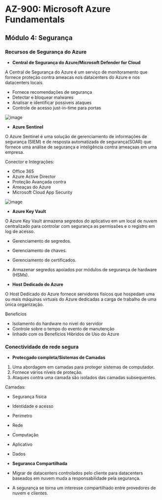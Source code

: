 # AZ-900: Microsoft Azure Fundamentals

## Módulo 4: Segurança

### Recursos de Segurança do Azure

- **Central de Segurança do Azure/Microsoft Defender for Cloud**

A Central de Segurança do Azure é um serviço de monitoramento que fornece proteção contra ameacas nos datacenters do Azure e nos datacenters locais.

  - Fornece recomendações de segurança
  - Detectar e bloquear malwares
  - Analisar e identificar possiveis ataques
  - Controle de acesso just-in-time para portas
  
  ![image](https://user-images.githubusercontent.com/86172286/194377866-30f37cf7-dd1d-497c-b506-98b7f11a7ada.png)

- **Azure Sentinel**

O Azure Sentinel é uma solução de gerenciamento de informações de segurança (SIEM) e de resposta automatizada de segurança(SOAR) que fornece uma análise de segurança e inteligência contra ameaçaas em uma empresa.

Conector e Integrações:

  - Office 365
  - Azure Active Director
  - Proteção Avançada contra
  - Ameaças do Azure
  - Microsoft Cloud App Security

![image](https://user-images.githubusercontent.com/86172286/194377955-e1981c40-5b5a-4a83-a9b0-7f680371b578.png)

- **Azure Key Vault**

O Azure Key Vault armazena segredos do aplicativo em um local de nuvem centralizado para controlar com segurança as permissões e o registro em log de acesso.

  - Gerenciamento de segredos.
  - Gerenciamento de chaves.
  - Gerenciamento de certificados.
  - Armazenar segredos apoiados por módulos de segurança de hardware (HSMs).

- **Host Dedicado do Azure**

O Host Dedicado do Azure fornece servidores físicos que hospedam uma ou mais máquinas virtuais do Azure dedicadas a carga de trabalho de uma única organização.

Beneficios
  - Isolamento do hardware no nivel do servidor
  - Controle sobre o tempo do evento de manutenção
  - linhado com os Beneficios Hibridos de Uso do Azure

### Conectividade de rede segura

- **Protecgado completa/Sistemas de Camadas**

1. Uma abordagem em camadas para proteger sistemas de computador.
2. Fornece vários níveis de proteção.
3. Ataques contra uma camada são isolados das camadas subsequentes.

Camadas:
  - Segurança física
  - Identidade e acesso
  - Perímetro
  - Rede
  - Computação
  - Aplicativo
  - Dados

- **Seguranca Compartilhada**

- Migrar de datacenters controlados pelo cliente para datacenters baseados em nuvem muda a responsabilidade pela segurança.

- A segurança se torna um interesse compartilhado entre provedores de nuvem e clientes.